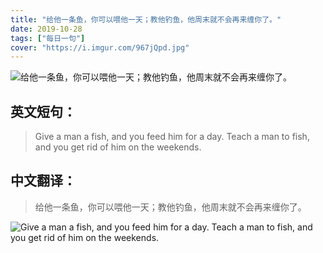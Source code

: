```yaml
---
title: "给他一条鱼，你可以喂他一天；教他钓鱼，他周末就不会再来缠你了。"
date: 2019-10-28
tags: ["每日一句"]
cover: "https://i.imgur.com/967jQpd.jpg"
---
```


![给他一条鱼，你可以喂他一天；教他钓鱼，他周末就不会再来缠你了。](https://i.imgur.com/xohR3ga.jpg)

## 英文短句：
> Give a man a fish, and you feed him for a day. Teach a man to fish, and you get rid of him on the weekends.

<!--more-->

## 中文翻译：
> 给他一条鱼，你可以喂他一天；教他钓鱼，他周末就不会再来缠你了。

![Give a man a fish, and you feed him for a day. Teach a man to fish, and you get rid of him on the weekends.](https://i.imgur.com/RWltxIg.jpg)

